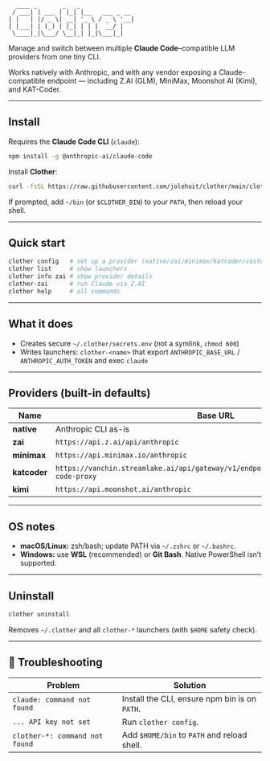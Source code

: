 ```text
  ____ _       _   _               
 / ___| | ___ | |_| |__   ___ _ __ 
| |   | |/ _ \| __| '_ \ / _ \ '__|
| |___| | (_) | |_| | | |  __/ |   
 \____|_|\___/ \__|_| |_|\___|_|   
```

Manage and switch between multiple **Claude Code**–compatible LLM providers from one tiny CLI.

Works natively with Anthropic, and with any vendor exposing a Claude-compatible endpoint — including Z.AI (GLM), MiniMax, Moonshot AI (Kimi), and KAT-Coder.

---

## Install

Requires the **Claude Code CLI** (`claude`):

```bash
npm install -g @anthropic-ai/claude-code
```

Install **Clother**:

```bash
curl -fsSL https://raw.githubusercontent.com/jolehuit/clother/main/clother.sh | bash
```

If prompted, add `~/bin` (or `$CLOTHER_BIN`) to your `PATH`, then reload your shell.

---

## Quick start

```bash
clother config   # set up a provider (native/zai/minimax/katcoder/custom)
clother list     # show launchers
clother info zai # show provider details
clother-zai      # run Claude via Z.AI
clother help     # all commands
```

---

## What it does

* Creates secure `~/.clother/secrets.env` (not a symlink, `chmod 600`)
* Writes launchers: `clother-<name>` that export `ANTHROPIC_BASE_URL` / `ANTHROPIC_AUTH_TOKEN` and exec `claude`

---

## Providers (built-in defaults)

| Name         | Base URL                                                                                   | Required Env                   |
| ------------ | ------------------------------------------------------------------------------------------ | ------------------------------ |
| **native**   | Anthropic CLI as-is                                                                        | —                              |
| **zai**      | `https://api.z.ai/api/anthropic`                                                           | `ZAI_API_KEY`                  |
| **minimax**  | `https://api.minimax.io/anthropic`                                                         | `MINIMAX_API_KEY`              |
| **katcoder** | `https://vanchin.streamlake.ai/api/gateway/v1/endpoints/$VC_ENDPOINT_ID/claude-code-proxy` | `VC_API_KEY`, `VC_ENDPOINT_ID` |
| **kimi**     | `https://api.moonshot.ai/anthropic`                                                        | `KIMI_API_KEY`                   |

---

## OS notes

* **macOS/Linux:** zsh/bash; update PATH via `~/.zshrc` or `~/.bashrc`.
* **Windows:** use **WSL** (recommended) or **Git Bash**. Native PowerShell isn’t supported.

---

## Uninstall

```bash
clother uninstall
```

Removes `~/.clother` and all `clother-*` launchers (with `$HOME` safety check).

---

## 🧭 Troubleshooting

| Problem                        | Solution                                      |
| ------------------------------ | --------------------------------------------- |
| `claude: command not found`    | Install the CLI, ensure npm bin is on `PATH`. |
| `... API key not set`          | Run `clother config`.                         |
| `clother-*: command not found` | Add `$HOME/bin` to `PATH` and reload shell.   |
